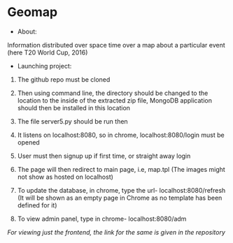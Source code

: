 # Geomap

- About:

Information distributed over space time over a map about a particular event (here T20 World Cup, 2016)

- Launching project:

1. The github repo must be cloned

2. Then using command line, the directory should be changed to the location to the inside of the extracted zip file, MongoDB application should then be installed in this location

3. The file server5.py should be run then

4. It listens on localhost:8080, so in chrome, localhost:8080/login must be opened

5. User must then signup up if first time, or straight away login

6. The page will then redirect to main page, i.e, map.tpl (The images might not show as hosted on localhost)

7. To update the database, in chrome, type the url- localhost:8080/refresh (It will be shown as an empty page in Chrome as no template has been defined for it)

8. To view admin panel, type in chrome- localhost:8080/adm

*For viewing just the frontend, the link for the same is given in the repository*

